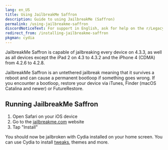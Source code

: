 ```yaml
---
lang: en_US
title: Using JailbreakMe Saffron
description: Guide to using JailbreakMe (Saffron)
permalink: /using-jailbreakme-saffron
discordNoticeText: For support in English, ask for help on the r/LegacyJailbreak [Discord Server](http://discord.legacyjailbreak.com/).
redirect_from: /installing-jailbreakme-saffron
pkgman: cydia
---
```


JailbreakMe Saffron is capable of jailbreaking every device on 4.3.3, as well as all devices except the iPad 2 on 4.3 to 4.3.2 and the iPhone 4 (CDMA) from 4.2.6 to 4.2.8.

JailbreakMe Saffron is an untethered jailbreak meaning that it survives a reboot and can cause a permanent bootloop if something goes wrong. If you encounter a bootloop, restore your device via iTunes, Finder (macOS Catalina and newer) or FutureRestore.

## Running JailbreakMe Saffron

1. Open Safari on your iOS device
1. Go to the [jailbreakme.com](https://jailbreakme.com) website
1. Tap "Install"

You should now be jailbroken with Cydia installed on your home screen. You can use Cydia to install [tweaks](/faq/#what-are-tweaks), themes and more.